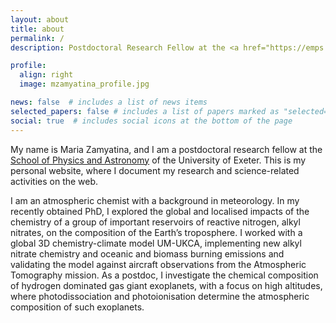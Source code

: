 ```yaml
---
layout: about
title: about
permalink: /
description: Postdoctoral Research Fellow at the <a href="https://emps.exeter.ac.uk/physics-astronomy/">University of Exeter</a>.

profile:
  align: right
  image: mzamyatina_profile.jpg

news: false  # includes a list of news items
selected_papers: false # includes a list of papers marked as "selected={true}"
social: true  # includes social icons at the bottom of the page
---
```


My name is Maria Zamyatina, and I am a postdoctoral research fellow at the [School of Physics and Astronomy](https://emps.exeter.ac.uk/physics-astronomy/) of the University of Exeter. This is my personal website, where I document my research and science-related activities on the web.

I am an atmospheric chemist with a background in meteorology. In my recently obtained PhD, I explored the global and localised impacts of the chemistry of a group of important reservoirs of reactive nitrogen, alkyl nitrates, on the composition of the Earth’s troposphere. I worked with a global 3D chemistry-climate model UM-UKCA, implementing new alkyl nitrate chemistry and oceanic and biomass burning emissions and validating the model against aircraft observations from the Atmospheric Tomography mission. As a postdoc, I investigate the chemical composition of hydrogen dominated gas giant exoplanets, with a focus on high altitudes, where photodissociation and photoionisation determine the atmospheric composition of such exoplanets.
